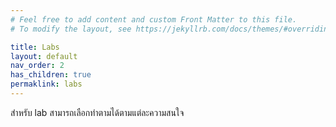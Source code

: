```yaml
---
# Feel free to add content and custom Front Matter to this file.
# To modify the layout, see https://jekyllrb.com/docs/themes/#overriding-theme-defaults

title: Labs
layout: default
nav_order: 2
has_children: true
permaklink: labs
---
```

 สำหรับ lab สามารถเลือกทำตามได้ตามแต่ละความสนใจ
